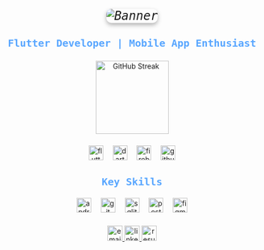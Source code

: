 <!-- Banner Image -->
<p align="center">
  <img src="[https://your-coding-gif-url.gif](https://user-images.githubusercontent.com/74038190/219923809-b86dc415-a0c2-4a38-bc88-ad6cf06395a8.gif)" alt="Banner" style="border-radius: 10px; box-shadow: 0 4px 8px rgba(0,0,0,0.3); font-family: 'Source Code Pro', monospace; font-size: 24px; font-style: italic;" />
</p>

### 

<h3 align="center" style="font-family: 'Source Code Pro', monospace; font-size: 20px; color:#58a6ff;">Flutter Developer | Mobile App Enthusiast</h3>

### 

<div align="center">
  <img src="https://github-readme-streak-stats.herokuapp.com/?user=najeebnaju512&theme=dark&background=0d1117&border=58a6ff&stroke=58a6ff&ring=58a6ff&fire=58a6ff&currStreakNum=58a6ff&sideNums=58a6ff&currStreakLabel=c9d1d9&sideLabels=c9d1d9" height="145" alt="GitHub Streak" />
</div>

### 

<div align="center">
  <img src="https://cdn.jsdelivr.net/gh/devicons/devicon/icons/flutter/flutter-original.svg" height="29" alt="flutter logo" />
  <img width="11" />
  <img src="https://cdn.jsdelivr.net/gh/devicons/devicon/icons/dart/dart-original.svg" height="29" alt="dart logo" />
  <img width="11" />
  <img src="https://cdn.jsdelivr.net/gh/devicons/devicon/icons/firebase/firebase-plain.svg" height="29" alt="firebase logo" />
  <img width="11" />
  <img src="https://cdn.jsdelivr.net/gh/devicons/devicon/icons/github/github-original.svg" height="29" alt="github logo" />
</div>

### 

<!-- Key Skills Section -->
<h3 align="center" style="font-family: 'Source Code Pro', monospace; font-size: 20px; color:#58a6ff;">Key Skills</h3>
<div align="center">
  <img src="https://cdn.jsdelivr.net/gh/devicons/devicon/icons/android/android-plain.svg" height="29" alt="android logo" />
  <img width="11" />
  <img src="https://cdn.jsdelivr.net/gh/devicons/devicon/icons/git/git-original.svg" height="29" alt="git logo" />
  <img width="11" />
  <img src="https://cdn.jsdelivr.net/gh/devicons/devicon/icons/sqlite/sqlite-original.svg" height="29" alt="sqlite logo" />
  <img width="11" />
  <img src="https://cdn.jsdelivr.net/gh/devicons/devicon/icons/postgresql/postgresql-original.svg" height="29" alt="postgresql logo" />
  <img width="11" />
  <img src="https://cdn.jsdelivr.net/gh/devicons/devicon/icons/figma/figma-original.svg" height="29" alt="figma logo" />
</div>

### 

<div align="center">
  <a href="mailto:najeebnaju512@gmail.com" target="_blank">
    <img src="https://img.shields.io/static/v1?message=Email&logo=gmail&label=&color=0d1117&logoColor=58a6ff&style=for-the-badge" height="30" alt="email logo" />
  </a>
  <a href="https://www.linkedin.com/in/muhammednajeebay/" target="_blank">
    <img src="https://img.shields.io/static/v1?message=LinkedIn&logo=linkedin&label=&color=0d1117&logoColor=58a6ff&style=for-the-badge" height="30" alt="linkedin logo" />
  </a>
  <a href="https://drive.google.com/file/d/1oG1tXrj1Mct4_RQxjhygn3KDtUwlSjE2/view" target="_blank">
    <img src="https://img.shields.io/static/v1?message=Resume&logo=resume&label=&color=0d1117&logoColor=58a6ff&style=for-the-badge" height="30" alt="resume logo" />
  </a>
</div>
